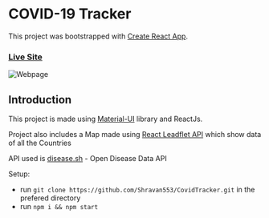 # COVID-19 Tracker

This project was bootstrapped with [Create React App](https://github.com/facebook/create-react-app).

### [Live Site](https://shancovid.vercel.app)
![Webpage](https://github.com/Shravan553/CovidTracker/assets/85615075/795b4a6d-ef67-42c5-8d42-37168b21dcdf)

## Introduction
This project is made using [Material-UI](https://mui.com/) library and ReactJs.

Project also includes a Map made using [React Leadflet API](https://react-leaflet.js.org/) which show data of all the Countries

API used is [disease.sh](https://disease.sh/) - Open Disease Data API

Setup:
- run ```git clone https://github.com/Shravan553/CovidTracker.git``` in the prefered directory
- run ```npm i && npm start```
